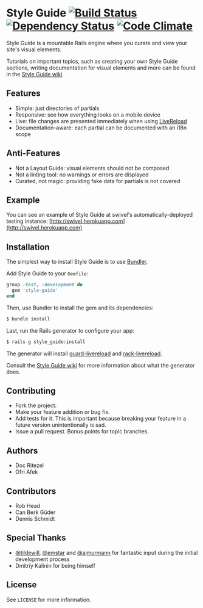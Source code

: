 Style Guide [![Build Status](https://secure.travis-ci.org/pivotalexperimental/style-guide.png?branch=master)](https://travis-ci.org/pivotalexperimental/style-guide) [![Dependency Status](https://gemnasium.com/pivotalexperimental/style-guide.png)](https://gemnasium.com/pivotalexperimental/style-guide) [![Code Climate](https://codeclimate.com/badge.png)](https://codeclimate.com/github/pivotalexperimental/style-guide)
===

Style Guide is a mountable Rails engine where you curate and view your site's visual elements.

Tutorials on important topics, such as creating your own Style Guide sections, writing documentation for visual elements and more can be found in the [Style Guide wiki](https://github.com/pivotalexperimental/style-guide/wiki).


Features
--------

* Simple: just directories of partials
* Responsive: see how everything looks on a mobile device
* Live: file changes are presented immediately when using [LiveReload](http://livereload.com)
* Documentation-aware: each partial can be documented with an i18n scope


Anti-Features
-------------

* Not a Layout Guide: visual elements should not be composed
* Not a linting tool: no warnings or errors are displayed
* Curated, not magic: providing fake data for partials is not covered


Example
-------

You can see an example of Style Guide at swivel's automatically-deployed
testing instance: [http://swivel.herokuapp.com](http://swivel.herokuapp.com)


Installation
------------

The simplest way to install Style Guide is to use [Bundler](http://gembundler.com).

Add Style Guide to your `Gemfile`:

```ruby
group :test, :development do
  gem 'style-guide'
end
```

Then, use Bundler to install the gem and its dependencies:

```bash
$ bundle install
```

Last, run the Rails generator to configure your app:

```bash
$ rails g style_guide:install
```

The generator will install [guard-livereload](https://github.com/guard/guard-livereload) and [rack-livereload](https://github.com/johnbintz/rack-livereload).

Consult the [Style Guide wiki](https://github.com/pivotalexperimental/style-guide/wiki) for more information about what the generator does.


Contributing
------------

* Fork the project.
* Make your feature addition or bug fix.
* Add tests for it. This is important because breaking your feature in a future version unintentionally is sad.
* Issue a pull request. Bonus points for topic branches.


Authors
-------

* Doc Ritezel
* Ofri Afek


Contributors
------------

* Rob Head
* Can Berk Güder
* Dennis Schmidt


Special Thanks
--------------

* [@tildewill](https://twitter.com/TildeWill), [@emstar](https://twitter.com/emstar) and [@ajmurmann](https://twitter.com/ajmurmann) for fantastic input during the initial development process
* Dmitriy Kalinin for being himself


License
-------

See `LICENSE` for more information.

